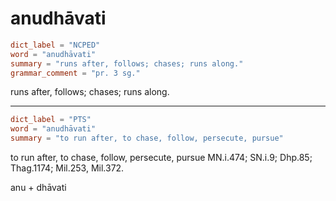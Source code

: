 # anudhāvati

``` toml
dict_label = "NCPED"
word = "anudhāvati"
summary = "runs after, follows; chases; runs along."
grammar_comment = "pr. 3 sg."
```

runs after, follows; chases; runs along.

--------------------

``` toml
dict_label = "PTS"
word = "anudhāvati"
summary = "to run after, to chase, follow, persecute, pursue"
```

to run after, to chase, follow, persecute, pursue MN.i.474; SN.i.9; Dhp.85; Thag.1174; Mil.253, Mil.372.

anu \+ dhāvati

